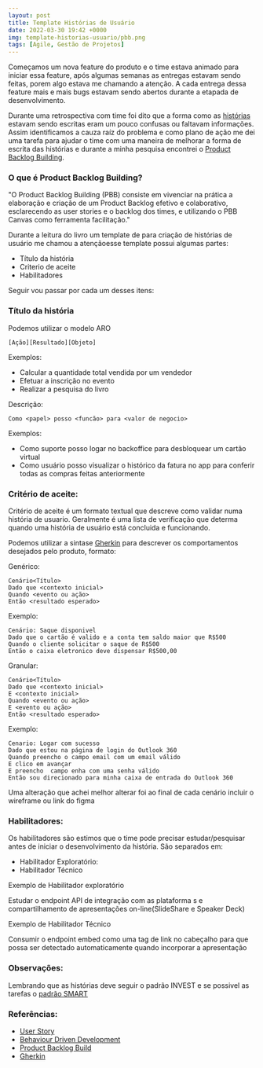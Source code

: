 ```yaml
---
layout: post
title: Template Histórias de Usuário
date: 2022-03-30 19:42 +0000
img: template-historias-usuario/pbb.png
tags: [Agile, Gestão de Projetos]
---
```


Começamos um nova feature do produto e o time estava animado para iniciar essa feature, após algumas semanas as entregas estavam sendo feitas, porem algo estava me chamando a atenção. A cada entrega dessa feature mais e mais bugs estavam sendo abertos durante a etapada de desenvolvimento.

Durante uma retrospectiva com time foi dito que a forma como as [histórias][User Story] estavam sendo escritas eram um pouco confusas ou faltavam informações. Assim identificamos a cauza raíz do problema e como plano de ação me dei uma tarefa para ajudar o time com uma maneira de melhorar a forma de escrita das histórias e durante a minha pesquisa encontrei o [Product Backlog Building][PBB].

### O que é Product Backlog Building?

"O Product Backlog Building (PBB) consiste em vivenciar na prática a elaboração e criação de um Product Backlog efetivo e colaborativo, esclarecendo as user stories e o backlog dos times, e utilizando o PBB Canvas como ferramenta facilitação."

Durante a leitura do livro um template de para criação de histórias de usuário me chamou a atençãoesse template possui algumas partes:

* Título da história
* Criterio de aceite
* Habilitadores 

Seguir vou passar por cada um desses itens:

### Título da história

Podemos utilizar o modelo ARO

```
[Ação][Resultado][Objeto]
```

Exemplos:
* Calcular a quantidade total vendida por um vendedor
* Efetuar a inscrição no evento
* Realizar a pesquisa do livro

Descrição:

```
Como <papel> posso <funcão> para <valor de negocio>
```

Exemplos:
* Como suporte posso logar no backoffice para desbloquear um cartão virtual
* Como usuário posso visualizar o histórico da fatura no app para conferir todas as compras feitas anteriormente


### Critério de aceite:

Critério de aceite é um formato textual que descreve como validar numa história de usuario. Geralmente é uma lista de verificação que determa quando uma história de usuário está concluida e funcionando.

Podemos utilizar a sintase [Gherkin][Gherkin] para descrever os comportamentos desejados pelo produto, formato:

Genérico:

```
Cenário<Título>
Dado que <contexto inicial>
Quando <evento ou ação>
Então <resultado esperado>
```

Exemplo:

```
Cenário: Saque disponivel
Dado que o cartão é valido e a conta tem saldo maior que R$500
Quando o cliente solicitar o saque de R$500
Então o caixa eletronico deve dispensar R$500,00
```

Granular:

```
Cenário<Título>
Dado que <contexto inicial>
E <contexto inicial>
Quando <evento ou ação>
E <evento ou ação>
Então <resultado esperado>
```

Exemplo:

```
Cenario: Logar com sucesso
Dado que estou na página de login do Outlook 360
Quando preencho o campo email com um email válido
E clico em avançar
E preencho  campo enha com uma senha válido
Então sou direcionado para minha caixa de entrada do Outlook 360
```

Uma alteração que achei melhor alterar foi ao final de cada cenário incluir o wireframe ou link do figma  

### Habilitadores<Opcional>:

Os habilitadores são estimos que o time pode precisar estudar/pesquisar antes de iniciar  o desenvolvimento  da história. São separados em:

* Habilitador Exploratório:
* Habilitador Técnico

Exemplo de  Habilitador exploratório

Estudar o endpoint API de integração com as plataforma s e compartilhamento de apresentações on-line(SlideShare e Speaker Deck)

Exemplo de Habilitador Técnico

Consumir o endpoint embed como uma tag de link no cabeçalho para que possa ser detectado automaticamente quando incorporar a apresentação

### Observações:
Lembrando que as histórias deve seguir o padrão INVEST e se possivel as tarefas o [padrão SMART][SMART]

### Referências:
* [User Story][User Story]
* [Behaviour Driven Development][BDD]
* [Product Backlog Build][PBB]
* [Gherkin][Gherkin]

[PBB]: https://www.amazon.com.br/dp/B097C9RHF7/ref=sr_1_4?__mk_pt_BR=%C3%85M%C3%85%C5%BD%C3%95%C3%91&dchild=1&keywords=pbb&qid=1623867809&sr=8-4
[Gherkin]: https://cucumber.io/docs/gherkin/
[BDD]: https://medium.com/@ronilsonribeiro/escrita-do-bdd-no-processo-de-desenvolvimento-469ea46540db
[User Story]: https://agilementoring.wordpress.com/tag/user-story/
[SMART]: https://wteophilo.github.io/2018/04/04/requisitos-smart.html
